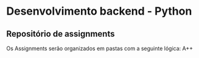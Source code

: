 # Desenvolvimento backend - Python
## Repositório de assignments

Os Assignments serão organizados em pastas com a seguinte lógica:
A++
